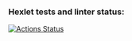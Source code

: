 ### Hexlet tests and linter status:
[![Actions Status](https://github.com/DmitriyChebruchan/python-project-lvl3/workflows/hexlet-check/badge.svg)](https://github.com/DmitriyChebruchan/python-project-lvl3/actions)